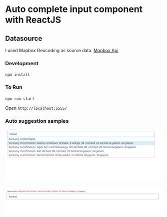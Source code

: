 # Auto complete input component with ReactJS

## Datasource

I used Mapbox Geocoding as source data. [Mapbox Api](https://www.mapbox.com/api-documentation)

### Development
`npm install`

### To Run
`npm run start`

Open `http://localhost:5555/`


### Auto suggestion samples

![alt text](https://github.com/azizunsal/ReactAutoCompleteInput/blob/master/images/suggest_sample.png "Auto suggestion example")

![alt text](https://github.com/azizunsal/ReactAutoCompleteInput/blob/master/images/item_selected.png "An item selected")

